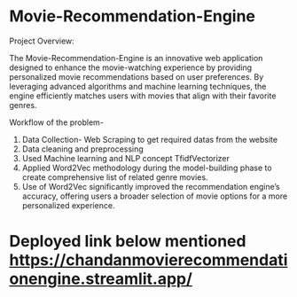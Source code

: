﻿# Movie-Recommendation-Engine

Project Overview:

The Movie-Recommendation-Engine is an innovative web application designed to enhance the movie-watching experience by providing personalized movie recommendations based on user preferences. By leveraging advanced algorithms and machine learning techniques, the engine efficiently matches users with movies that align with their favorite genres.

Workflow of the problem-

1. Data Collection- Web Scraping to get required datas from the website
2. Data cleaning and preprocessing
3. Used Machine learning and NLP concept TfidfVectorizer  
4. Applied Word2Vec methodology during the model-building phase to create comprehensive list of related genre
   movies.
5. Use of Word2Vec significantly improved the recommendation engine’s accuracy, offering users a broader selection
   of movie options for a more personalized experience.


# Deployed link below mentioned https://chandanmovierecommendationengine.streamlit.app/
